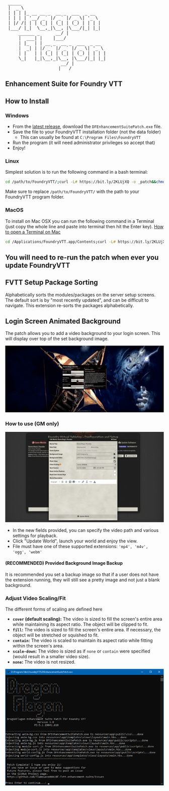 <pre>
 _____
 |  _ \
 | | | |_ __ __ _  __ _  ___  _ __
 | | | | '__/ _` |/ _` |/ _ \| '_ \
 | |/ /| | | (_| | (_| | (_) | | | |
 |___/ |_|  \__,_|\__, |\___/|_| |_|
     ______ _      __/ |
     |  ___| |    |___/
     | |_  | | __ _  __ _  ___  _ __
     |  _| | |/ _` |/ _` |/ _ \| '_ \
     | |   | | (_| | (_| | (_) | | | |
     \_|   |_|\__,_|\__, |\___/|_| |_|
                     __/ |
                    |___/
</pre>
## Enhancement Suite for Foundry VTT

## How to Install

### Windows

- From the [latest release](https://github.com/flamewave000/df-fvtt-enhancement-suite/releases/latest), download the `DFEnhancementSuitePatch.exe` file.
- Save the file to your FoundryVTT installation folder (not the data folder)
  - This can usually be found at `C:\Program Files\FoundryVTT`
- Run the program (it will need administrator privileges so accept that)
- Enjoy!

### Linux

Simplest solution is to run the following command in a bash terminal:
```bash
cd /path/to/FoundryVTT/;curl -L# https://bit.ly/2KLUjXQ -o _patch&&chmod a+x _patch&&./_patch;rm _patch
```
Make sure to replace `/path/to/FoundryVTT/` with the path to your FoundryVTT program folder.

### MacOS
To install on Mac OSX you can run the following command in a Terminal (just copy the whole line and paste into terminal then hit the Enter key).
[How to open a Terminal on Mac](https://www.howtogeek.com/682770/how-to-open-the-terminal-on-a-mac/)

```zsh
cd /Applications/FoundryVTT.app/Contents;curl -L# https://bit.ly/2KLUjXQ -o _patch&&chmod a+x _patch&&./_patch;rm _patch
```


## **You will need to re-run the patch when ever you update FoundryVTT**

## FVTT Setup Package Sorting
Alphabetically sorts the modules/packages on the server setup screens. The default sort is by "most recently updated", and can be difficult to navigate. This extension re-sorts the packages alphabetically.

## Login Screen Animated Background

The patch allows you to add a video background to your login screen. This will display over top of the set background image.

![Animated Background Example 1](.assets/animated-titlescreen-background-1.gif)



### How to use (GM only)

![Setup](.assets/df-bganim-update.png)
- In the new fields provided, you can specify the video path and various settings for playback.
- Click "Update World", launch your world and enjoy the view.
- File must have one of these supported extensions: `'mp4', 'm4v', 'ogg', 'webm'`

#### (RECOMMENDED) Provided Background Image Backup

It is recommended you set a backup image so that if a user does not have the extension running, they will still see a pretty image and not just a blank background.

### Adjust Video Scaling/Fit

The different forms of scaling are defined here

- **`cover` (default scaling):** The video is sized to fill the screen's entire area while maintaining its aspect ratio. The object will be clipped to fit.
- **`fill`:** The video is sized to fill the screen's entire area. If necessary, the object will be stretched or squished to fit.
- **`contain`:** The video is scaled to maintain its aspect ratio while fitting within the screen's area.
- **`scale-down`:** The video is sized as if `none` or `contain` were specified (would result in a smaller video size).
- **`none`:** The video is not resized.

![](.assets\df-patch.png)
